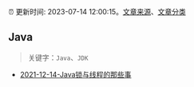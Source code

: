 :alarm_clock: 更新时间: 2023-07-14 12:00:15。[文章来源](/README.md)、[文章分类](/TAGS.md)

## Java


> 关键字：`Java`、`JDK`



- [2021-12-14-Java锁与线程的那些事](https://tech.youzan.com/javasuo-yu-xian-cheng-de-na-xie-shi/) 
